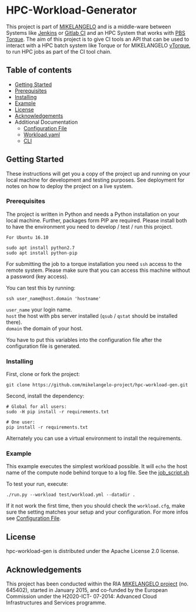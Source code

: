 # HPC-Workload-Generator

This project is part of [MIKELANGELO](http://mikelangelo-project.eu) and is a middle-ware between Systems like [Jenkins](https://jenkins.io/) or [Gitlab CI](https://about.gitlab.com/gitlab-ci/) and an HPC System that works with [PBS Torque](http://www.adaptivecomputing.com/products/open-source/torque/).
The aim of this project is to give CI tools an API that can be used to interact with a HPC batch system like Torque or for MIKELANGELO [vTorque](https://github.com/mikelangelo-project/), to run HPC jobs as part of the CI tool chain.

## Table of contents

* [Getting Started](#Getting-Started)
* [Prerequisites](#Prerequisites)
* [Installing](#Installing)
* [Example](#Example)
* [License](#License)
* [Acknowledgements](#Acknowledgements)
* Additional Documentation
    * [Configuration File](#README.md)
    * [Workload.yaml](#README.md)
    * [CLI](#README.md)


## Getting Started

These instructions will get you a copy of the project up and running on your local machine for development and testing purposes. See deployment for notes on how to deploy the project on a live system.

### Prerequisites

The project is written in Python and needs a Python installation on your local machine. Further, packages form PIP are required. Please install both to have the environment you need to develop / test / run this project.

```
For Ubuntu 16.10

sudo apt install python2.7
sudo apt install python-pip
```

For submitting the job to a torque installation you need `ssh` access to the remote system. Please make sure that you can access this machine without a password (key access).

You can test this by running:
```
ssh user_name@host.domain 'hostname'
```
`user_name` your login name.  
`host` the host with pbs server installed (`qsub` / `qstat` should be installed there).  
`domain` the domain of your host.  

You have to put this variables into the configuration file after the configuration file is generated.

### Installing

First, clone or fork the project:

```
git clone https://github.com/mikelangelo-project/hpc-workload-gen.git
```

Second, install the dependency:


```
# Global for all users:
sudo -H pip install -r requirements.txt
```

```
# One user:
pip install -r requirements.txt
```

Alternately you can use a virtual environment to install the requirements.

### Example

This example executes the simplest workload possible. It will `echo` the host name of the compute node behind torque to a log file. See the [job_script.sh](test/ecperiment01/job_script.sh)

To test your run, execute:

```
./run.py --workload test/workload.yml --datadir .
```

If it not work the first time, then you should check the `workload.cfg`, make sure the setting matches your setup and your configuration. For more infos see [Configuration File](doc/config-file.md).

## License

hpc-workload-gen is distributed under the Apache License 2.0 license.

## Acknowledgements

This project  has been conducted within the RIA [MIKELANGELO
project](https://www.mikelangelo-project.eu) (no.  645402), started in January
2015, and co-funded by the European Commission under the H2020-ICT- 07-2014:
Advanced Cloud Infrastructures and Services programme.
